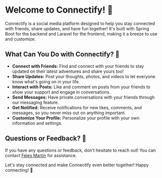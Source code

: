 # Welcome to Connectify! 🌟

Connectify is a social media platform designed to help you stay connected with friends, share updates, and have fun together! It's built with Spring Boot for the backend and Laravel for the frontend, making it a breeze to use and customize.

## What Can You Do with Connectify? 🚀

- **Connect with Friends:** Find and connect with your friends to stay updated on their latest adventures and share yours too!
- **Share Updates:** Post your thoughts, photos, and videos to let everyone know what's going on in your life.
- **Interact with Posts:** Like and comment on posts from your friends to show your support and engage in conversations.
- **Send Messages:** Have private conversations with your friends through our messaging feature.
- **Get Notified:** Receive notifications for new likes, comments, and messages, so you never miss out on anything important.
- **Customize Your Profile:** Personalize your profile with your own information and settings.

## Questions or Feedback? 💬

If you have any questions or feedback, don't hesitate to reach out! You can contact [Fejes Martin](fejes.martin00@gmail.com) for assistance.

Let's stay connected and make Connectify even better together! Happy connecting! 🎉
